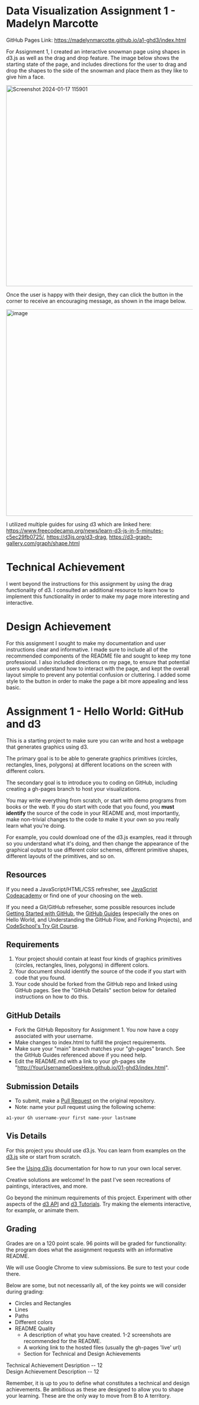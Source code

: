 Data Visualization Assignment 1 - Madelyn Marcotte
===
GitHub Pages Link: https://madelynmarcotte.github.io/a1-ghd3/index.html

For Assignment 1, I created an interactive snowman page using shapes in d3.js as well as the drag and drop feature. 
The image below shows the starting state of the page, and includes directions for the user to drag and drop the shapes to the side of the snowman and place them as they like to give him a face. 

<img width="541" alt="Screenshot 2024-01-17 115901" src="https://github.com/madelynmarcotte/a1-ghd3/assets/51792257/0927d1d0-2b35-4d29-99a5-42eee1fbcc4c">

Once the user is happy with their design, they can click the button in the corner to receive an encouraging message, as shown in the image below.

<img width="556" alt="image" src="https://github.com/madelynmarcotte/a1-ghd3/assets/51792257/bbfc5896-7b8e-4052-a385-473cb1847ce0">

I utilized multiple guides for using d3 which are linked here: https://www.freecodecamp.org/news/learn-d3-js-in-5-minutes-c5ec29fb0725/, https://d3js.org/d3-drag, https://d3-graph-gallery.com/graph/shape.html

Technical Achievement 
===
I went beyond the instructions for this assignment by using the drag functionality of d3. I consulted an additional resource to learn how to implement this functionality in order to make my page more interesting and interactive.

Design Achievement
===
For this assignment I sought to make my documentation and user instructions clear and informative. I made sure to include all of the recommended components of the README file and sought to keep my tone professional. I also included directions on my page, to ensure that potential users would understand how to interact with the page, and kept the overall layout simple to prevent any potential confusion or cluttering. I added some style to the button in order to make the page a bit more appealing and less basic. 

Assignment 1 - Hello World: GitHub and d3  
===

This is a starting project to make sure you can write and host a webpage that generates graphics using d3. 

The primary goal is to be able to generate graphics primitives (circles, rectangles, lines, polygons) at different locations on the screen with different colors. 

The secondary goal is to introduce you to coding on GitHub, including creating a gh-pages branch to host your visualizations.

You may write everything from scratch, or start with demo programs from books or the web. 
If you do start with code that you found, you **must identify** the source of the code in your README and, most importantly, make non-trivial changes to the code to make it your own so you really learn what you're doing. 

For example, you could download one of the d3.js examples, read it through so you understand what it's doing, and then change the appearance of the graphical output to use different color schemes, different primitive shapes, different layouts of the primitives, and so on.

Resources
---

If you need a JavaScript/HTML/CSS refresher, see [JavaScript Codeacademy](https://www.codecademy.com/en/tracks/javascript) or find one of your choosing on the web.

If you need a Git/GitHub refreseher, some possible resources include [Getting Started with GitHub](https://help.github.com/categories/bootcamp/), the [GitHub Guides](https://guides.github.com/) (especially the ones on Hello World, and Understanding the GitHub Flow, and Forking Projects), and [CodeSchool's Try Git Course](https://www.codeschool.com/courses/try-git).

Requirements
---

1. Your project should contain at least four kinds of graphics primitives (circles, rectangles, lines, polygons) in different colors. 
2. Your document should identify the source of the code if you start with code that you found. 
3. Your code should be forked from the GitHub repo and linked using GitHub pages. See the "GitHub Details" section below for detailed instructions on how to do this.

GitHub Details
---

- Fork the GitHub Repository for Assignment 1. You now have a copy associated with your username.
- Make changes to index.html to fulfill the project requirements. 
- Make sure your "main" branch matches your "gh-pages" branch. See the GitHub Guides referenced above if you need help.
- Edit the README.md with a link to your gh-pages site "http://YourUsernameGoesHere.github.io/01-ghd3/index.html".

Submission Details
---
- To submit, make a [Pull Request](https://help.github.com/articles/using-pull-requests/) on the original repository.
- Note: name your pull request using the following scheme: 
```
a1-your Gh username-your first name-your lastname

```

Vis Details
---

For this project you should use d3.js. 
You can learn from examples on the [d3.js](http://d3js.org) site or start from scratch.

See the [Using d3js](https://github.com/mbostock/d3/wiki#using) documentation for how to run your own local server.

Creative solutions are welcome! In the past I've seen recreations of paintings, interactives, and more.

Go beyond the minimum requirements of this project.
Experiment with other aspects of the [d3 API](https://github.com/mbostock/d3/wiki/API-Reference) and [d3 Tutorials](https://github.com/mbostock/d3/wiki/Tutorials). 
Try making the elements interactive, for example, or animate them.

Grading
---

Grades are on a 120 point scale. 
96 points will be graded for functionality: the program does what the assignment requests with an informative README. 

We will use Google Chrome to view submissions. 
Be sure to test your code there.

Below are some, but not necessarily all, of the key points we will consider during grading:

- Circles and Rectangles  
- Lines  
- Paths  
- Different colors  
- README Quality
    - A description of what you have created. 1-2 screenshots are recommended for the README.  
    - A working link to the hosted files (usually the gh-pages 'live' url)  
    - Section for Technical and Design Achievements

Technical Achievement Desription -- 12  
Design Achievement Description -- 12

Remember, it is up to *you* to define what constitutes a technical and design achievements.
Be ambitious as these are designed to allow you to shape your learning.
These are the only way to move from B to A territory.

